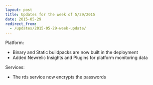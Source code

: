 ```yaml
---
layout: post
title: Updates for the week of 5/29/2015
date: 2015-05-29
redirect_from:
  - /updates/2015-05-29-week-update/
---
```

Platform:

* Binary and Static buildpacks are now built in the deployment
* Added Newrelic Insights and Plugins for platform monitoring data

Services:

* The rds service now encrypts the passwords
